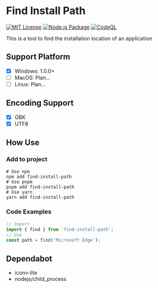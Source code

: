# Find Install Path

[![MIT License](https://img.shields.io/badge/license-MIT-blue.svg)](https://opensource.org/licenses/MIT)
[![Node.js Package](https://github.com/skay-zhang/find-install-path/actions/workflows/publish-npm.yml/badge.svg)](https://github.com/skay-zhang/find-install-path/actions/workflows/publish-npm.yml) 
[![CodeQL](https://github.com/skay-zhang/find-install-path/workflows/CodeQL/badge.svg)](https://github.com/skay-zhang/find-install-path/security/code-scanning)

This is a tool to find the installation location of an application

## Support Platform

* [x] Windows: 1.0.0+
* [ ] MacOS: Plan...
* [ ] Linux: Plan...

## Encoding Support

* [x] GBK
* [x] UTF8

## How Use

### Add to project

```shell
# Use npm
npm add find-install-path
# Use pnpm
pnpm add find-install-path
# Use yarn
yarn add find-install-path
```

### Code Examples

```javascript
// Import
import { find } from 'find-install-path';
// Use
const path = find('Microsoft Edge');
```

## Dependabot

* iconv-lite
* nodejs/child_process